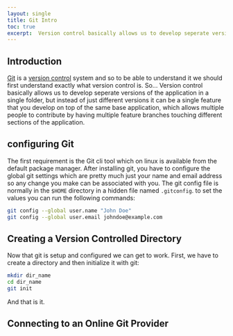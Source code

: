 ```yaml
---
layout: single
title: Git Intro
toc: true
excerpt:  Version control basically allows us to develop seperate versions of the application in a single folder
---
```


## Introduction

[Git](https://www.git-scm.com/docs) is a [version control](https://en.wikipedia.org/wiki/Version_control) system and so to be able to understand it we should first understand exactly what version control is.
So... Version control basically allows us to develop seperate versions of the application in a single folder, but instead of just different versions it can be a single feature that you develop on top of the same base application, which allows multiple people to contribute by having multiple feature branches touching different sections of the application.

## configuring Git 

The first requirement is the Git cli tool which on linux is available from the default package manager.
After installing git, you have to configure the global git settings which are pretty much just your name and email address so any change you make can be associated with you.
The git config file is normally in the `$HOME` directory in a hidden file named `.gitconfig`.
to set the values you can run the following commands:
```bash 
git config --global user.name "John Doe"
git config --global user.email johndoe@example.com
```

## Creating a Version Controlled Directory

Now that git is setup and configured we can get to work.
First, we have to create a directory and then initialize it with git:
```bash
mkdir dir_name
cd dir_name
git init
```
And that is it.




## Connecting to an Online Git Provider
